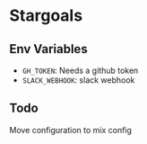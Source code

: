 Stargoals
=========

## Env Variables

* `GH_TOKEN`: Needs a github token
* `SLACK_WEBHOOK`: slack webhook

## Todo

Move configuration to mix config

